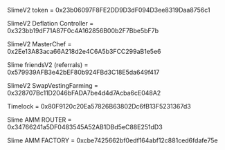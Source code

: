 SlimeV2 token = 0x23b06097F8FE2DD9D3dF094D3ee8319Daa8756c1

SlimeV2 Deflation Controller = 0x323bb19dF71A87F0c4A162856B00b2F7Bbe5bF7b

SlimeV2 MasterChef = 0x2Ee13A83aca66A218d2e4C6A5b3FCC299aB1e5e6

Slime friendsV2 (referrals) = 0x579939AFB3e42bEF80b924FBd3C18E5da649f417

SlimeV2 SwapVestingFarming = 0x328707Bc11D2046bFADA7be4d4d7Acba6cE048A2

Timelock = 0x80F9120c20Ea57826B63802Dc6fB13F5231367d3

Slime AMM ROUTER = 0x34766241a5DF0483545A52AB1DBd5eC88E251dD3

Slime AMM FACTORY = 0xcbe7425662bf0edf164abf12c881ced6fdafe75e

